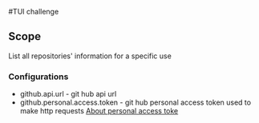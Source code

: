 #TUI challenge

## Scope
List all repositories' information for a specific use

### Configurations
* github.api.url - git hub api url
* github.personal.access.token - git hub personal access token used to make http requests [About personal access toke](https://docs.github.com/en/authentication/keeping-your-account-and-data-secure/creating-a-personal-access-token)
